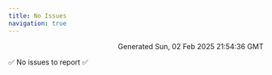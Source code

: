 ```yaml
---
title: No Issues
navigation: true
---
```


<p style="text-align:right;color:#cccs">
Generated Sun, 02 Feb 2025 21:54:36 GMT
</p>
<p>✅ No issues to report ✅</p>



